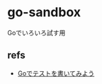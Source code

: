 # go-sandbox
Goでいろいろ試す用

## refs

- [Goでテストを書いてみよう](https://golangtokyo.github.io/codelab/go-greeting/#0)
